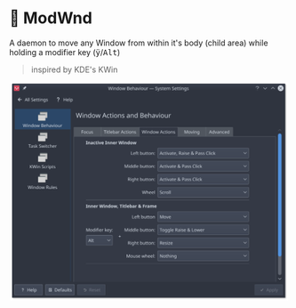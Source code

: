 # 👺 ModWnd
A daemon to move any Window from within it's body (child area) while holding a modifier key (<kbd>ÿ</kbd>/<kbd>Alt</kbd>)

> inspired by KDE's KWin
<p align="center">
  <img alt="KWin setting" src="https://raw.githubusercontent.com/mrousavy/ModWnd/master/Images/kwin_setting.png" width=500>
</p>
